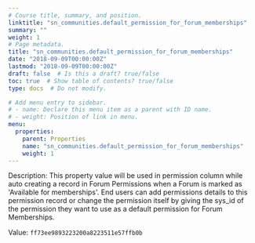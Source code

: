 ```yaml
---
# Course title, summary, and position.
linktitle: "sn_communities.default_permission_for_forum_memberships"
summary: ""
weight: 1
# Page metadata.
title: "sn_communities.default_permission_for_forum_memberships"
date: "2018-09-09T00:00:00Z"
lastmod: "2018-09-09T00:00:00Z"
draft: false  # Is this a draft? true/false
toc: true  # Show table of contents? true/false
type: docs  # Do not modify.

# Add menu entry to sidebar.
# - name: Declare this menu item as a parent with ID name.
# - weight: Position of link in menu.
menu:
  properties:
    parent: Properties
    name: "sn_communities.default_permission_for_forum_memberships"
    weight: 1
---
```


Description: This property value will be used in permission column while auto creating a record in Forum Permissions when a Forum is marked as 'Available for memberships'. End users can add permissions details to this permission record or change the permission itself by giving the sys_id of the permission they want to use as a default permission for Forum Memberships.


Value: `ff73ee9893223200a8223511e57ffb0b`